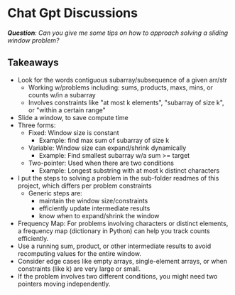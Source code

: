 # Chat Gpt Discussions

_**Question**: Can you give me some tips on how to approach solving a sliding window problem?_ 

## Takeaways

 - Look for the words contiguous subarray/subsequence of a given arr/str
   - Working w/problems including: sums, products, maxs, mins, or counts w/in a subarray
   - Involves constraints like "at most k elements", "subarray of size k", or "within a certain range"
 - Slide a window, to save compute time
 - Three forms:
   - Fixed: Window size is constant
     - Example: find max sum of subarray of size k
   - Variable: Window size can expand/shrink dynamically
     - Example: Find smallest subarray w/a sum >= target
   - Two-pointer: Used when there are two conditions
     - Example: Longest substring with at most k distinct characters
 - I put the steps to solving a problem in the sub-folder readmes of this project, which differs per problem constraints
   - Generic steps are:
     - maintain the window size/constraints
     - efficiently update intermediate results
     - know when to expand/shrink the window
 - Frequency Map: For problems involving characters or distinct elements, a frequency map (dictionary in Python) can help you track counts efficiently.
 - Use a running sum, product, or other intermediate results to avoid recomputing values for the entire window.
 - Consider edge cases like empty arrays, single-element arrays, or when constraints (like k) are very large or small.
 - If the problem involves two different conditions, you might need two pointers moving independently.
